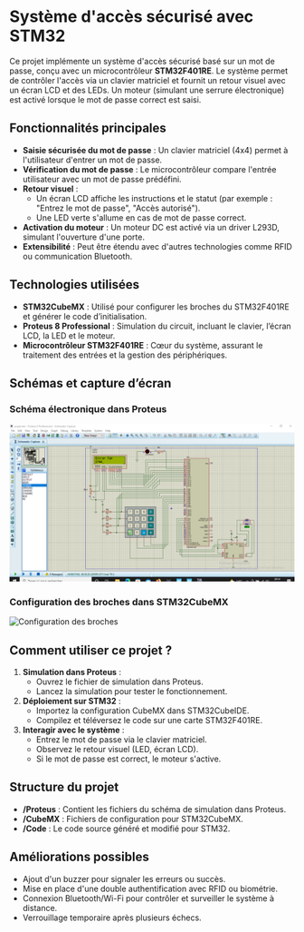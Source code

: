 # **Système d'accès sécurisé avec STM32**

Ce projet implémente un système d'accès sécurisé basé sur un mot de passe, conçu avec un microcontrôleur **STM32F401RE**. Le système permet de contrôler l'accès via un clavier matriciel et fournit un retour visuel avec un écran LCD et des LEDs. Un moteur (simulant une serrure électronique) est activé lorsque le mot de passe correct est saisi.

## **Fonctionnalités principales**
- **Saisie sécurisée du mot de passe** : Un clavier matriciel (4x4) permet à l'utilisateur d'entrer un mot de passe.
- **Vérification du mot de passe** : Le microcontrôleur compare l'entrée utilisateur avec un mot de passe prédéfini.
- **Retour visuel** : 
  - Un écran LCD affiche les instructions et le statut (par exemple : "Entrez le mot de passe", "Accès autorisé").
  - Une LED verte s'allume en cas de mot de passe correct.
- **Activation du moteur** : Un moteur DC est activé via un driver L293D, simulant l'ouverture d'une porte.
- **Extensibilité** : Peut être étendu avec d'autres technologies comme RFID ou communication Bluetooth.

## **Technologies utilisées**
- **STM32CubeMX** : Utilisé pour configurer les broches du STM32F401RE et générer le code d’initialisation.
- **Proteus 8 Professional** : Simulation du circuit, incluant le clavier, l’écran LCD, la LED et le moteur.
- **Microcontrôleur STM32F401RE** : Cœur du système, assurant le traitement des entrées et la gestion des périphériques.

## **Schémas et capture d’écran**
### **Schéma électronique dans Proteus**
![Schéma Proteus](5.PNG)

### **Configuration des broches dans STM32CubeMX**
![Configuration des broches](configuration.PNG)

## **Comment utiliser ce projet ?**
1. **Simulation dans Proteus** :
   - Ouvrez le fichier de simulation dans Proteus.
   - Lancez la simulation pour tester le fonctionnement.
2. **Déploiement sur STM32** :
   - Importez la configuration CubeMX dans STM32CubeIDE.
   - Compilez et téléversez le code sur une carte STM32F401RE.
3. **Interagir avec le système** :
   - Entrez le mot de passe via le clavier matriciel.
   - Observez le retour visuel (LED, écran LCD).
   - Si le mot de passe est correct, le moteur s'active.

## **Structure du projet**
- **/Proteus** : Contient les fichiers du schéma de simulation dans Proteus.
- **/CubeMX** : Fichiers de configuration pour STM32CubeMX.
- **/Code** : Le code source généré et modifié pour STM32.

## **Améliorations possibles**
- Ajout d'un buzzer pour signaler les erreurs ou succès.
- Mise en place d'une double authentification avec RFID ou biométrie.
- Connexion Bluetooth/Wi-Fi pour contrôler et surveiller le système à distance.
- Verrouillage temporaire après plusieurs échecs.

